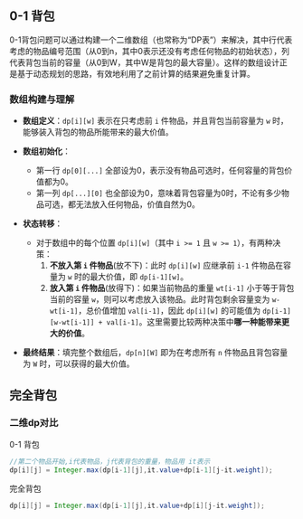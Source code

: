 ## 0-1 背包
0-1背包问题可以通过构建一个二维数组（也常称为“DP表”）来解决，其中行代表考虑的物品编号范围（从0到n，其中0表示还没有考虑任何物品的初始状态），列代表背包当前的容量（从0到W，其中W是背包的最大容量）。这样的数组设计正是基于动态规划的思路，有效地利用了之前计算的结果避免重复计算。

### 数组构建与理解

- **数组定义**：`dp[i][w]` 表示在只考虑前 `i` 件物品，并且背包当前容量为 `w` 时，能够装入背包的物品所能带来的最大价值。

- **数组初始化**：
    - 第一行 `dp[0][...]` 全部设为0，表示没有物品可选时，任何容量的背包价值都为0。
    - 第一列 `dp[...][0]` 也全部设为0，意味着背包容量为0时，不论有多少物品可选，都无法放入任何物品，价值自然为0。

- **状态转移**：
    - 对于数组中的每个位置 `dp[i][w]`（其中 `i >= 1` 且 `w >= 1`），有两种决策：
        1. **不放入第 `i` 件物品**(放不下)：此时 `dp[i][w]` 应继承前 `i-1` 件物品在容量为 `w` 时的最大价值，即 `dp[i-1][w]`。
        2. **放入第 `i` 件物品**(放得下)：如果当前物品的重量 `wt[i-1]` 小于等于背包当前的容量 `w`，则可以考虑放入该物品。此时背包剩余容量变为 `w-wt[i-1]`，总价值增加 `val[i-1]`，因此 `dp[i][w]` 的可能值为 `dp[i-1][w-wt[i-1]] + val[i-1]`。这里需要比较两种决策中**哪一种能带来更大的价值**。

- **最终结果**：填完整个数组后，`dp[n][W]` 即为在考虑所有 `n` 件物品且背包容量为 `W` 时，可以获得的最大价值。


## 完全背包
### 二维dp对比
0-1 背包
```java
//第二个物品开始,i代表物品，j代表背包的重量，物品用 it表示
dp[i][j] = Integer.max(dp[i-1][j],it.value+dp[i-1][j-it.weight]);

```
 完全背包
```java
dp[i][j] = Integer.max(dp[i-1][j],it.value+dp[i][j-it.weight]);
```